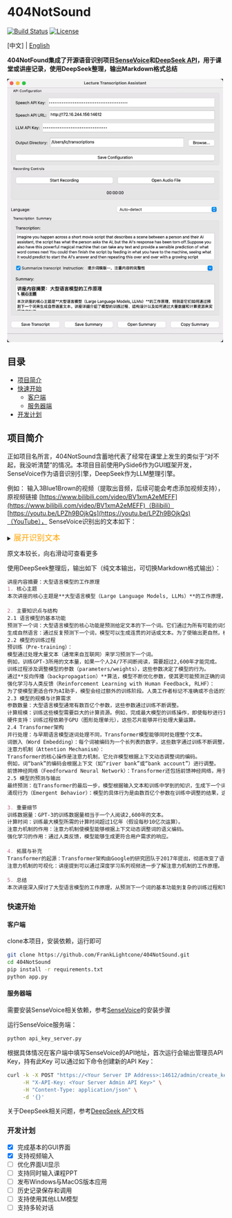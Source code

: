 # 404NotSound

[![Build Status](https://img.shields.io/badge/build-passing-brightgreen.svg)](https://your-build-url) [![License](https://img.shields.io/badge/license-MIT-blue.svg)](LICENSE)

[中文] | [English](../README.md)

**404NotFound集成了开源语音识别项目[SenseVoice](https://github.com/FunAudioLLM/SenseVoice)和[DeepSeek API](https://api-docs.deepseek.com/)，用于课堂或讲座记录，使用DeepSeek整理，输出Markdown格式总结**

[//]: # (![img_1.png]&#40;img_1.png&#41;{:height="50%" width="50%"})
<img src="img_1.png" width = "500" height = "610" alt="overview" align=center />

## 目录

*   [项目简介](#项目简介)
*   [快速开始](#快速开始)
    *   [客户端](#客户端)
    *   [服务器端](#服务器端)
*   [开发计划](#开发计划)

## 项目简介

正如项目名所言，404NotSound含蓄地代表了经常在课堂上发生的类似于“对不起，我没听清楚”的情况。本项目目前使用PySide6作为GUI框架开发，SenseVoice作为语音识别引擎，DeepSeek作为LLM整理引擎。

例如：
输入3Blue1Brown的视频（提取出音频，后续可能会考虑添加视频支持），原视频链接
[https://www.bilibili.com/video/BV1xmA2eMEFF](https://www.bilibili.com/video/BV1xmA2eMEFF)（Bilibili）
[https://youtu.be/LPZh9BOjkQs](https://youtu.be/LPZh9BOjkQs)（YouTube），
SenseVoice识别出的文本如下：
<details> 
<summary><font size="4" color="orange">展开识别文本</font></summary> 
<pre><code class="text-xl">Imagine you happen across a short movie script that describes a scene between a person and their AI assistant,
the script has what the person asks the AI, but the AI's response has been torn off.
Suppose you also have this powerful magical machine that can take any text and provide
a sensible prediction of what word comes next You could then finish the script by
feeding in what you have to the machine, seeing what it would predict to start
the AI's answer and then repeating this over and over with a growing script completing
the dialogue When you interact with a chatbot, this is exactly what's happening a large
language model is a sophisticated mathematical function that predicts what word comes
next for any piece.🎼of text instead of predicting one word with certainty, though, what
it does is assign a probability to all possible next words to build a chatbot What you do
is lay out some text that describes an interaction between a user and a hypothetical AI assistant
you add on whatever the user types in as the first part of that interaction and then you have the
model repeatedly predict the next word that such a hypothetical AI assistant would say in response
and that's what's presented to the user in doing,The output tends to look a lot more natural if
you allow it to select less likely words along the way at random, so what this means is even though
the model itself is deterministic, a given prompt typically gives a different answer each time it's
run.Models learn how to make these predictions by processing an enormous amount of text typically
pulled from the internet for a standard human to read the amount of text that was used to train GPT3,
for example, if they read nonstop 24/7, it would take over 2,600 years, larger models since then train
on much, much more.You can think of training a little bit like tuning the dials on a big machine, the
way that a language model behaves is entirely determined by these many different continuous values,
usually called parameters or weights.🎼Changing those parameters will change the probabilities that
the model gives for the next word on a given input, what puts the large in large language model is 
how they can have hundreds of billions of these parameters.No human ever deliberately sets those
parameters, instead they begin at random, meaning the model just outputs gibberish, but they are
repeatedly refined based on many example pieces of text.One of these training examples could be just
a handful of words, or it could be thousands, but in either case, the way this works is to pass in all
but the last word from that example into the model and compare the prediction that it makes with the
true last word from the example, an algorithm called back propagation is used to tweak all of the
parameters in such a way that it makes the model a little more likely to choose the true last word and
a little less likely to choose all the others.When you do this for many, many trillions of examples, not
only does the model start to give more accurate predictions on the training data, but it also starts to
make more reasonable predictions on text that it's never seen before.Given the huge number of parameters
and the enormous amount of training data, the scale of computation involved in training a large language
model is mind boggling.To illustrate, imagine that you could perform 1 billion editions and multiplications
every single second, how long do you think that it would take for you to do all of the operations involved
in training the largest language models?Do you think it would take a year, maybe something like 10,000
years, The answer is actually much more than that it's well over 100 million years.This is only part of
the story though This whole process is called pre-training The goal of auto completinglet a random passage
of text from the internet is very different from the goal of being a good AI assistant, to address this
chatbots undergo another type of training just as important called reinforcement learning with human feedback Workers flag unhelpful or problematic predictions and their corrections further change the model's parameters, making them more likely to give predictions that users prefer.Looking back at the pretraining though, this staggering amount of computation is only made possible by using special computer chips that are optimized for running many, many operations in parallel known as GPUs. However, not all language models can be easily parallelzed prior to 2017 Most language models would process text one word at a time, but then a team of researchers at Google introduced a new model known as the Transformer.Yeah.🎼Transformers don't read text from the start to the finish They soak it all in at once in parallel The very first step inside a transformer and most other language models for that matter is to associate each word with a long list of numbers The reason for this is that the training process only works with continuous values so you have to somehow encode language using numbers and each of these list of numbers may somehow encode the meaning of the corresponding word What makes transformers unique is their rely.On a special operation known asten.This operation gives all of these lists of numbers a chance to talk to one another and refine the meanings that they encode based on the context around, all done in parallel For example, the numbers encoding the word bank might be changed based on the context surrounding it to somehow encode the more specific notion of a river bank.Transformers typically also include a second type of operation known as a feed forwardward neural network, and this gives the model extra capacity to store more patterns about language learned during training.All of this data repeatedly flows through many different iterations of these two fundamental operations, and as it does so, the hope is that each list of numbers is enriched to encode whatever information might be needed to make an accurate prediction of what word follows in the passage.Yeah.At the end, one final function is performed on the last vector in this sequence, which now has had a chance to be influenced by all the other context from the input text, as well as everything the model learned during training to produce a prediction of the next word again, the model's prediction looks like a probability for every possible next word.🎼Yeah.Although researchers design the framework for how each of these steps work, it's important to understand that the specific behavior is an emergent phenomenon based on how those hundreds of billions of parameters are tuned during training. This makes it incredibly challenging to determine why the model makes the exact predictions that it does What you can see is that when you use large language model predictions to autocomplete a prompt. The words that it generates are uncannily fluent, fascinating and.Even useful.🎼If you're a new viewer and you're curious about more details on how transformers and attention work Boy do I have some material for you One option is to jump into a series I made about deep learning where we visualize and motivate the details of attention and all the other steps in a transformer but also on my second channel I just posted a talk that I gave a couple months ago about this topic for the company T and G in Munich Sometimes I actually prefer the content that I make as a casual talk rather than a produced video, but I leave it up to you which one of,Fel like the better follow on.</code>
</pre> </details>


原文本较长，向右滑动可查看更多

使用DeepSeek整理后，输出如下（纯文本输出，可切换Markdown格式输出）：

```markdown
讲座内容摘要：大型语言模型的工作原理
1. 核心主题
本次讲座的核心主题是**大型语言模型（Large Language Models, LLMs）**的工作原理，特别是它们如何通过预测下一个词来生成自然语言文本。讲座详细介绍了模型的训练过程、结构设计以及如何通过大量数据和计算资源来实现这些功能。

2. 主要知识点与结构
2.1 语言模型的基本功能
预测下一个词：大型语言模型的核心功能是预测给定文本的下一个词。它们通过为所有可能的词分配概率来实现这一点，而不是确定性地选择一个词。
生成自然语言：通过反复预测下一个词，模型可以生成连贯的对话或文本。为了使输出更自然，模型有时会随机选择概率较低的词。
2.2 模型的训练过程
预训练（Pre-training）：
模型通过处理大量文本（通常来自互联网）来学习预测下一个词。
例如，训练GPT-3所用的文本量，如果一个人24/7不间断阅读，需要超过2,600年才能完成。
训练过程涉及调整模型的参数（parameters/weights），这些参数决定了模型的行为。
通过**反向传播（backpropagation）**算法，模型不断优化参数，使其更可能预测正确的词。
强化学习与人类反馈（Reinforcement Learning with Human Feedback, RLHF）：
为了使模型更适合作为AI助手，模型会经过额外的训练阶段。人类工作者标记不准确或不合适的预测，并修正模型，使其更符合用户需求。
2.3 模型的规模与计算需求
参数数量：大型语言模型通常有数百亿个参数，这些参数通过训练不断调整。
计算规模：训练这些模型需要巨大的计算资源。例如，完成最大模型的训练操作，即使每秒进行10亿次运算，也需要超过1亿年。
硬件支持：训练过程依赖于GPU（图形处理单元），这些芯片能够并行处理大量运算。
2.4 Transformer架构
并行处理：与早期语言模型逐词处理不同，Transformer模型能够同时处理整个文本。
词嵌入（Word Embedding）：每个词被编码为一个长列表的数字，这些数字通过训练不断调整，以捕捉词的语义。
注意力机制（Attention Mechanism）：
Transformer的核心操作是注意力机制，它允许模型根据上下文动态调整词的编码。
例如，词“bank”的编码会根据上下文（如“river bank”或“bank account”）进行调整。
前馈神经网络（Feedforward Neural Network）：Transformer还包括前馈神经网络，用于存储更多语言模式。
2.5 模型的预测与输出
最终预测：在Transformer的最后一步，模型根据输入文本和训练中学到的知识，生成下一个词的概率分布。
涌现行为（Emergent Behavior）：模型的具体行为是由数百亿个参数在训练中调整的结果，这使得研究人员难以完全解释模型的预测逻辑。

3. 重要细节
训练数据量：GPT-3的训练数据量相当于一个人阅读2,600年的文本。
计算时间：训练最大模型所需的计算时间超过1亿年（假设每秒10亿次运算）。
注意力机制的作用：注意力机制使模型能够根据上下文动态调整词的语义编码。
强化学习的作用：通过人类反馈，模型能够生成更符合用户需求的响应。

4. 拓展与补充
Transformer的起源：Transformer架构由Google的研究团队于2017年提出，彻底改变了语言模型的处理方式。
注意力机制的可视化：讲座提到可以通过深度学习系列视频进一步了解注意力机制的工作原理。

5. 总结
本次讲座深入探讨了大型语言模型的工作原理，从预测下一个词的基本功能到复杂的训练过程和Transformer架构的设计。通过大量数据和计算资源，这些模型能够生成流畅且自然的语言文本，但其具体行为仍然是一个复杂的涌现现象，难以完全解释。
```

### 快速开始

#### 客户端

clone本项目，安装依赖，运行即可

```bash
git clone https://github.com/FrankLightcone/404NotSound.git
cd 404NotSound
pip install -r requirements.txt
python app.py
```
#### 服务器端
需要安装SenseVoice相关依赖，参考[SenseVoice](https://github.com/FunAudioLLM/SenseVoice)的安装步骤

运行SenseVoice服务端：
```bash
python api_key_server.py
```
根据具体情况在客户端中填写SenseVoice的API地址，首次运行会输出管理员API Key，持有此Key 可以通过如下命令创建新的API Key：
```bash
curl -k -X POST "https://<Your Server IP Address>:14612/admin/create_key" \
     -H "X-API-Key: <Your Server Admin API Key>" \
     -H "Content-Type: application/json" \
     -d '{}'
```

关于DeepSeek相关问题，参考[DeepSeek API](https://api-docs.deepseek.com/)文档


### 开发计划

- [x] 完成基本的GUI界面
- [x] 支持视频输入
- [ ] 优化界面UI显示
- [ ] 支持同时输入课程PPT
- [ ] 发布Windows与MacOS版本应用
- [ ] 历史记录保存和调用
- [ ] 支持使用其他LLM模型
- [ ] 支持多轮对话